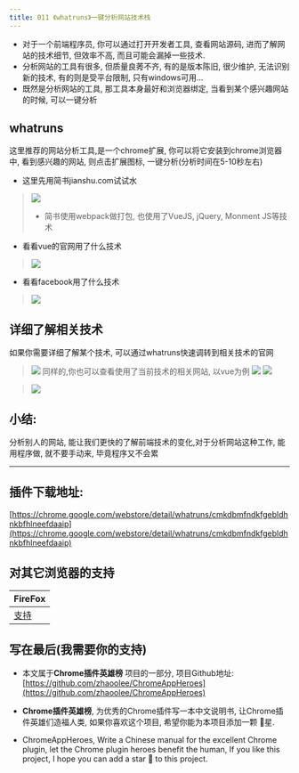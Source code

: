 ```yaml
---
title: 011 《whatruns》一键分析网站技术栈
---
```

- 对于一个前端程序员, 你可以通过打开开发者工具, 查看网站源码, 进而了解网站的技术细节, 但效率不高, 而且可能会漏掉一些技术.
- 分析网站的工具有很多, 但质量良莠不齐, 有的是版本陈旧, 很少维护, 无法识别新的技术, 有的则是受平台限制, 只有windows可用...
- 既然是分析网站的工具, 那工具本身最好和浏览器绑定, 当看到某个感兴趣网站的时候, 可以一键分析

## whatruns
这里推荐的网站分析工具,是一个chrome扩展, 你可以将它安装到chrome浏览器中, 看到感兴趣的网站, 则点击扩展图标, 一键分析(分析时间在5-10秒左右)

- 这里先用简书jianshu.com试试水

> ![](https://www.v2fy.com/asset/011_whatruns/129438a1f42348739f846d45321676c4.png)
> - 简书使用webpack做打包, 也使用了VueJS, jQuery, Monment JS等技术

- 看看vue的官网用了什么技术
> ![](https://www.v2fy.com/asset/011_whatruns/16635272913343f8937943aaeda13dfd.png)
- 看看facebook用了什么技术
> ![](https://www.v2fy.com/asset/011_whatruns/4f037040621341e8a282fe9ba762379e.png)

## 详细了解相关技术
如果你需要详细了解某个技术, 可以通过whatruns快速调转到相关技术的官网
> ![](https://www.v2fy.com/asset/011_whatruns/e5597c1ee3af41c0a52d67eb9ac417e2.png)
同样的,你也可以查看使用了当前技术的相关网站, 以vue为例
> ![](https://www.v2fy.com/asset/011_whatruns/2da4326622c444f785101f5d7380bb65.png)
> ![](https://www.v2fy.com/asset/011_whatruns/06aef35378524f74b8e0b3bad24b85f5.png)


> ![](https://www.v2fy.com/asset/011_whatruns/5b556edb9a82463789e5f95caf3c024d.png)


## 小结:


分析别人的网站, 能让我们更快的了解前端技术的变化,对于分析网站这种工作, 能用程序做, 就不要手动来, 毕竟程序又不会累


---

## 插件下载地址:

[https://chrome.google.com/webstore/detail/whatruns/cmkdbmfndkfgebldhnkbfhlneefdaaip](https://chrome.google.com/webstore/detail/whatruns/cmkdbmfndkfgebldhnkbfhlneefdaaip)

## 对其它浏览器的支持

| FireFox |
| --- |
| [支持](https://www.whatruns.com/downloads/) | 


## 写在最后(我需要你的支持)
- 本文属于**Chrome插件英雄榜** 项目的一部分, 项目Github地址: [https://github.com/zhaoolee/ChromeAppHeroes](https://github.com/zhaoolee/ChromeAppHeroes)

- **Chrome插件英雄榜**, 为优秀的Chrome插件写一本中文说明书, 让Chrome插件英雄们造福人类, 如果你喜欢这个项目, 希望你能为本项目添加一颗 🌟星.

- ChromeAppHeroes, Write a Chinese manual for the excellent Chrome plugin, let the Chrome plugin heroes benefit the human, If you like this project, I hope you can add a star 🌟 to this project.




